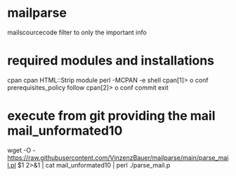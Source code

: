 # mailparse
mailscourcecode filter to only the important info

# required modules and installations
cpan
cpan HTML::Strip module
perl -MCPAN -e shell
cpan[1]>  o conf prerequisites_policy follow
cpan[2]>  o conf commit
exit

# execute from git providing the mail mail_unformated10
wget -O - https://raw.githubusercontent.com/VinzenzBauer/mailparse/main/parse_mail.pl $1 2>&1 | cat mail_unformated10 | perl ./parse_mail.p
